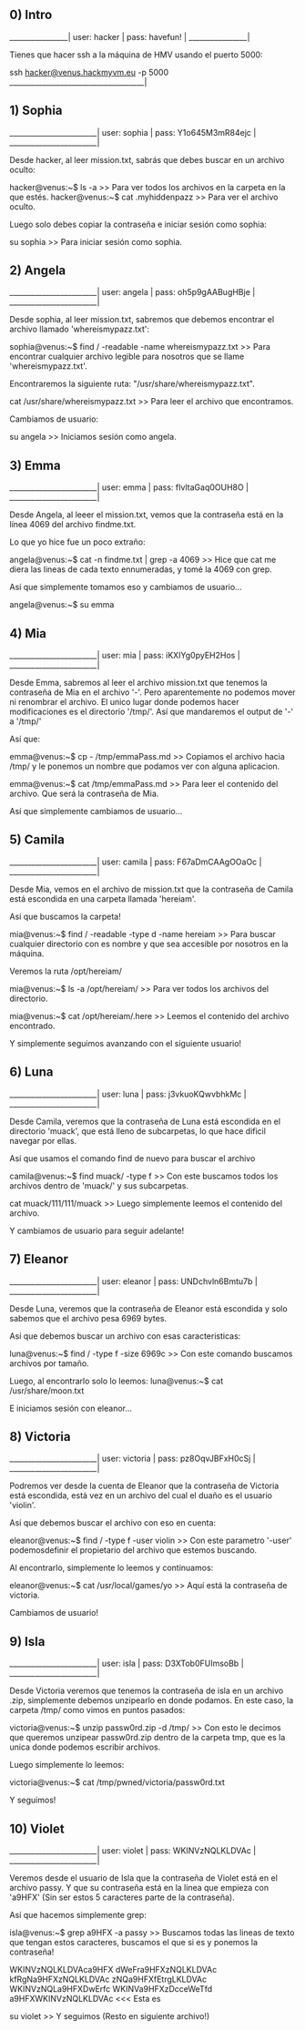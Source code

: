 ## 0) Intro
________________|
user: hacker    |
pass: havefun!  |
________________|

Tienes que hacer ssh a la máquina de HMV usando el puerto 5000:

ssh hacker@venus.hackmyvm.eu -p 5000
_____________________________________|

## 1) Sophia
________________________|
user: sophia            |
pass: Y1o645M3mR84ejc   |
________________________|

Desde hacker, al leer mission.txt, sabrás que debes buscar en un archivo oculto:

hacker@venus:~$ ls -a   >>  Para ver todos los archivos en la carpeta en la que estés.
hacker@venus:~$ cat .myhiddenpazz >> Para ver el archivo oculto.

Luego solo debes copiar la contraseña e iniciar sesión como sophia:

su sophia   >>  Para iniciar sesión como sophia.

## 2) Angela
________________________|
user: angela            |
pass: oh5p9gAABugHBje   |
________________________|

Desde sophia, al leer mission.txt, sabremos que debemos encontrar el archivo llamado 'whereismypazz.txt':

sophia@venus:~$ find / -readable -name whereismypazz.txt    >>  Para encontrar cualquier archivo legible para nosotros que se llame 'whereismypazz.txt'.

Encontraremos la siguiente ruta: "/usr/share/whereismypazz.txt".

cat /usr/share/whereismypazz.txt    >> Para leer el archivo que encontramos.

Cambiamos de usuario:

su angela   >>  Iniciamos sesión como angela.

## 3) Emma
________________________|
user: emma              |
pass: fIvltaGaq0OUH8O   |
________________________|

Desde Angela, al leeer el mission.txt, vemos que la contraseña está en la línea 4069 del archivo findme.txt.

Lo que yo hice fue un poco extraño:

angela@venus:~$ cat -n findme.txt | grep -a 4069  >>    Hice que cat me diera las lineas de cada texto ennumeradas, y tomé la 4069 con grep.

Así que simplemente tomamos eso y cambiamos de usuario...

angela@venus:~$ su emma

## 4) Mia
________________________|
user: mia               |
pass: iKXIYg0pyEH2Hos   |
________________________|

Desde Emma, sabremos al leer el archivo mission.txt que tenemos la contraseña de Mia en el archivo '-'. Pero aparentemente no podemos mover ni renombrar el archivo. El unico lugar donde podemos hacer modificaciones es el directorio '/tmp/'. Así que mandaremos el output de '-' a '/tmp/'

Así que:

emma@venus:~$ cp - /tmp/emmaPass.md   >>    Copiamos el archivo hacia /tmp/ y le ponemos un nombre que podamos ver con alguna aplicacion.

emma@venus:~$ cat /tmp/emmaPass.md  >>  Para leer el contenido del archivo. Que será la contraseña de Mia.

Así que simplemente cambiamos de usuario...

## 5) Camila
________________________|
user: camila            |
pass: F67aDmCAAgOOaOc   |
________________________|

Desde Mia, vemos en el archivo de mission.txt que la contraseña de Camila está escondida en una carpeta llamada 'hereiam'.

Así que buscamos la carpeta!

mia@venus:~$ find / -readable -type d -name hereiam  >> Para buscar cualquier directorio con es nombre y que sea accesible por nosotros en la máquina.

Veremos la ruta /opt/hereiam/

mia@venus:~$ ls -a /opt/hereiam/  >> Para ver todos los archivos del directorio.

mia@venus:~$ cat /opt/hereiam/.here >>  Leemos el contenido del archivo encontrado.

Y simplemente seguimos avanzando con el siguiente usuario!


## 6) Luna
________________________|
user: luna              |
pass: j3vkuoKQwvbhkMc   |
________________________|

Desde Camila, veremos que la contraseña de Luna está escondida en el directorio 'muack', que está lleno de subcarpetas, lo que hace dificil navegar por ellas.

Así que usamos el comando find de nuevo para buscar el archivo

camila@venus:~$ find muack/ -type f >> Con este buscamos todos los archivos dentro de 'muack/' y sus subcarpetas.

cat muack/111/111/muack >> Luego simplemente leemos el contenido del archivo.

Y cambiamos de usuario para seguir adelante!

## 7) Eleanor
________________________|
user: eleanor           |
pass: UNDchvln6Bmtu7b   |
________________________|

Desde Luna, veremos que la contraseña de Eleanor está escondida y solo sabemos que el archivo pesa 6969 bytes.

Así que debemos buscar un archivo con esas caracteristicas:

luna@venus:~$ find / -type f -size 6969c    >>  Con este comando buscamos archivos por tamaño.

Luego, al encontrarlo solo lo leemos:
luna@venus:~$ cat /usr/share/moon.txt

E iniciamos sesión con eleanor...


## 8) Victoria
________________________|
user: victoria          |
pass: pz8OqvJBFxH0cSj   |
________________________|

Podremos ver desde la cuenta de Eleanor que la contraseña de Victoria está escondida, está vez en un archivo del cual el duaño es el usuario 'violin'.

Así que debemos buscar el archivo con eso en cuenta:

eleanor@venus:~$ find / -type f -user violin    >>  Con este parametro '-user' podemosdefinir el propietario del archivo que estemos buscando.

Al encontrarlo, simplemente lo leemos y continuamos:

eleanor@venus:~$ cat /usr/local/games/yo    >>  Aquí está la contraseña de victoria.

Cambiamos de usuario!


## 9) Isla
________________________|
user: isla              |
pass: D3XTob0FUImsoBb   |
________________________|

Desde Victoria veremos que tenemos la contraseña de isla en un archivo .zip, simplemente debemos unzipearlo en donde podamos. En este caso, la carpeta /tmp/ como vimos en puntos pasados:

victoria@venus:~$ unzip passw0rd.zip -d /tmp/   >>  Con esto le decimos que queremos unzipear passw0rd.zip dentro de la carpeta tmp, que es la unica donde podemos escribir archivos.

Luego simplemente lo leemos:

victoria@venus:~$ cat /tmp/pwned/victoria/passw0rd.txt

Y seguimos!


## 10) Violet
________________________|
user: violet            |
pass: WKINVzNQLKLDVAc   |
________________________|

Veremos desde el usuario de Isla que la contraseña de Violet está en el archivo passy. Y que su contraseña está en la linea que empieza con 'a9HFX' (Sin ser estos 5 caracteres parte de la contraseña).

Así que hacemos simplemente grep:

isla@venus:~$ grep a9HFX -a passy   >>  Buscamos todas las lineas de texto que tengan estos caracteres, buscamos el que si es y ponemos la contraseña!

WKINVzNQLKLDVAca9HFX
dWeFra9HFXzNQLKLDVAc
kfRgNa9HFXzNQLKLDVAc
zNQa9HFXfEtrgLKLDVAc
WKINVzNQLa9HFXDwErfc
WKINVa9HFXzDcceWeTfd
a9HFXWKINVzNQLKLDVAc <<<    Esta es

su violet   >> Y seguimos (Resto en siguiente archivo!)
